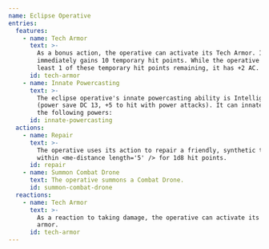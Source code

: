 ```yaml
---
name: Eclipse Operative
entries:
  features:
    - name: Tech Armor
      text: >-
        As a bonus action, the operative can activate its Tech Armor. It
        immediately gains 10 temporary hit points. While the operative has at
        least 1 of these temporary hit points remaining, it has +2 AC.
      id: tech-armor
    - name: Innate Powercasting
      text: >-
        The eclipse operative's innate powercasting ability is Intelligence
        (power save DC 13, +5 to hit with power attacks). It can innately cast
        the following powers:
      id: innate-powercasting
  actions:
    - name: Repair
      text: >-
        The operative uses its action to repair a friendly, synthetic target
        within <me-distance length='5' /> for 1d8 hit points.
      id: repair
    - name: Summon Combat Drone
      text: The operative summons a Combat Drone.
      id: summon-combat-drone
  reactions:
    - name: Tech Armor
      text: >-
        As a reaction to taking damage, the operative can activate its tech
        armor.
      id: tech-armor
---
```

